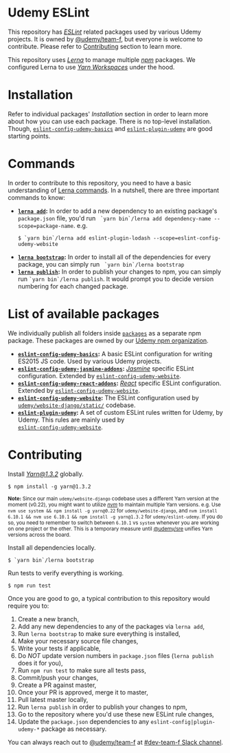 Udemy ESLint
============

This repository has [*ESLint*](https://www.github.com/eslint/eslint) related packages used by various Udemy projects. 
It is owned by [@udemy/team-f](https://github.com/orgs/udemy/teams/team-f), but everyone is welcome to contribute.
Please refer to [Contributing](#contributing) section to learn more.

This repository uses [*Lerna*](https://github.com/lerna/lerna) to manage multiple [*npm*](https://www.npmjs.com/) packages. We 
configured Lerna to use [*Yarn Workspaces*](https://yarnpkg.com/lang/en/docs/workspaces/) under the hood.

# Installation

Refer to individual packages' *Installation* section in order to learn more about how you can use each package.
There is no top-level installation. Though, [`eslint-config-udemy-basics`](packages/eslint-config-udemy-basics)
and [`eslint-plugin-udemy`](packages/eslint-plugin-udemy) are good starting points.

# Commands

In order to contribute to this repository, you need to have a basic understanding of 
[Lerna commands](https://github.com/lerna/lerna#commands). In a nutshell, 
there are three important commands to know:

* **[`lerna add`](https://github.com/lerna/lerna#add):** In order to add a new dependency to an existing package's 
`package.json` file, you'd run `` `yarn bin`/lerna add dependency-name --scope=package-name``. e.g.
    ```
    $ `yarn bin`/lerna add eslint-plugin-lodash --scope=eslint-config-udemy-website
    ``` 
* **[`lerna bootstrap`](https://github.com/lerna/lerna#bootstrap):** In order to install all of the dependencies
for every package, you can simply run `` `yarn bin`/lerna bootstrap``
* **[`lerna publish`](https://github.com/lerna/lerna#publish):** In order to publish your changes to npm, you
can simply run `` `yarn bin`/lerna publish ``. It would prompt you to decide version numbering for each changed
package.

# List of available packages

We individually publish all folders inside [`packages`](packages) as a separate npm package. These packages are
owned by our [Udemy npm organization](https://www.npmjs.com/org/udemy).

* **[`eslint-config-udemy-basics`](packages/eslint-config-udemy-basics):** A basic ESLint configuration for writing 
ES2015 JS code. Used by various Udemy projects.
* **[`eslint-config-udemy-jasmine-addons`](packages/eslint-config-udemy-jasmine-addons):** 
[*Jasmine*](https://github.com/jasmine/jasmine) specific ESLint configuration. Extended by 
[`eslint-config-udemy-website`](packages/eslint-config-udemy-website).
* **[`eslint-config-udemy-react-addons`](packages/eslint-config-udemy-react-addons):**
[*React*](https://github.com/facebook/react) specific ESLint configuration. Extended by 
[`eslint-config-udemy-website`](packages/eslint-config-udemy-website).
* **[`eslint-config-udemy-website`](packages/eslint-config-udemy-website):**
The ESLint configuration used by 
[`udemy/website-django/static/`](https://github.com/udemy/website-django/tree/master/static/.eslintrc.js) codebase.
* **[`eslint-plugin-udemy`](packages/eslint-plugin-udemy):**
A set of custom ESLint rules written for Udemy, by Udemy. This rules are mainly used by  
[`eslint-config-udemy-website`](packages/eslint-config-udemy-website).

# Contributing

Install [*Yarn@1.3.2*](https://github.com/yarnpkg/yarn/releases/tag/v1.3.2) globally. 

    $ npm install -g yarn@1.3.2
    
<small>**Note:** Since our main `udemy/website-django` codebase
uses a different Yarn version at the moment (v0.22), you might want to utilize 
[*nvm*](https://github.com/creationix/nvm) to maintain multiple Yarn versions. e.g. Use 
`nvm use system && npm install -g yarn@0.22` for `udemy/website-django`, and 
`nvm install 6.10.1 && nvm use 6.10.1 && npm install -g yarn@1.3.2` for `udemy/eslint-udemy`. 
If you do so, you need to remember to switch between `6.10.1` vs `system` whenever you are working on
one project or the other. This is a temporary measure until 
[@udemy/sre](https://github.com/orgs/udemy/teams/sre) unifies Yarn versions across the board.</small>

Install all dependencies locally.

    $ `yarn bin`/lerna bootstrap
    
Run tests to verify everything is working.

    $ npm run test

Once you are good to go, a typical contribution to this repository would require you to:

1. Create a new branch,
1. Add any new dependencies to any of the packages via `lerna add`,
1. Run `lerna bootstrap` to make sure everything is installed,
1. Make your necessary source file changes,
1. Write your tests if applicable,
1. Do *NOT* update version numbers in `package.json` files (`lerna publish` does it for you),
1. Run `npm run test` to make sure all tests pass,
1. Commit/push your changes,
1. Create a PR against master,
1. Once your PR is approved, merge it to master,
1. Pull latest master locally,
1. Run `lerna publish` in order to publish your changes to npm,
1. Go to the repository where you'd use these new ESLint rule changes,
1. Update the `package.json` dependencies to any `eslint-config|plugin-udemy-*` package as necessary.

You can always reach out to [@udemy/team-f](https://github.com/orgs/udemy/teams/team-f) at 
[#dev-team-f Slack channel](https://udemy.slack.com/messages/dev-team-f).
 
